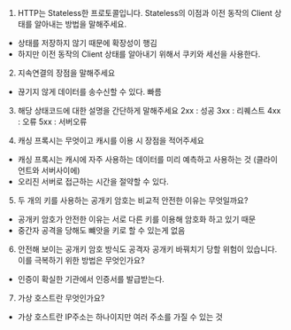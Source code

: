 1. HTTP는 Stateless한 프로토콜입니다. Stateless의 이점과 이전 동작의 Client 상태를 알아내는 방법을 말해주세요.
- 상태를 저장하지 않기 때문에 확장성이 행김
- 하지만 이전 동작의 Client 상태를 알아내기 위해서 쿠키와 세선을 사용한다.

2. 지속연결의 장점을 말해주세요
- 끊기지 않게 데이터를 송수신할 수 있다. 빠름

3. 해당 상태코드에 대한 설명을 간단하게 말해주세요
2xx : 성공
3xx : 리퀘스트
4xx : 오류
5xx : 서버오류

4. 캐싱 프록시는 무엇이고 캐시를 이용 시 장점을 적어주세요
- 캐싱 프록시는 캐시에 자주 사용하는 데이터를 미리 예측하고 사용하는 것 (클라이언트와 서버사이에) 
- 오리진 서버로 접근하는 시간을 절약할 수 있다. 

5. 두 개의 키를 사용하는 공개키 암호는 비교적 안전한 이유는 무엇일까요?
- 공개키 암호가 안전한 이유는 서로 다른 키를 이용해 암호화 하고 있기 때문
- 중간자 공격을 당해도 뺴앗을 키로 할 수 있는게 없음

6. 안전해 보이는 공개키 암호 방식도 공격자 공개키 바꿔치기 당할 위험이 있습니다. 이를 극복하기 위한 방법은 무엇인가요?
- 인증이 확실한 기관에서 인증서를 발급받는다.

7. 가상 호스트란 무엇인가요?
- 가상 호스트란 IP주소는 하나이지만 여러 주소를 가질 수 있는 것
